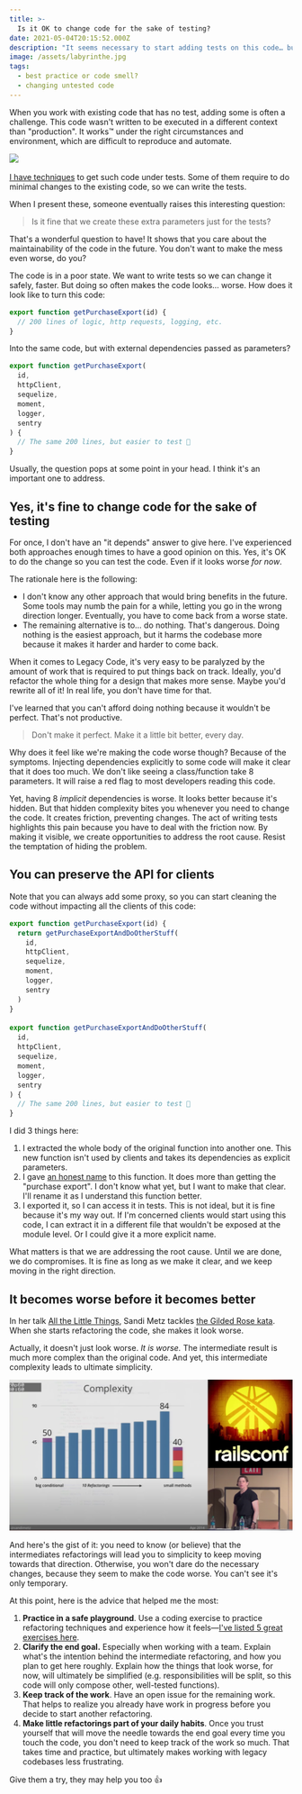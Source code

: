 ```yaml
---
title: >-
  Is it OK to change code for the sake of testing?
date: 2021-05-04T20:15:52.000Z
description: "It seems necessary to start adding tests on this code… but what if it makes things worse?"
image: /assets/labyrinthe.jpg
tags:
  - best practice or code smell?
  - changing untested code
---
```


When you work with existing code that has no test, adding some is often a challenge. This code wasn't written to be executed in a different context than "production". It works™ under the right circumstances and environment, which are difficult to reproduce and automate.

![](/assets/labyrinthe.jpg)

[I have techniques](https://understandlegacycode.com/first-aid-kit/) to get such code under tests. Some of them require to do minimal changes to the existing code, so we can write the tests.

When I present these, someone eventually raises this interesting question:

> Is it fine that we create these extra parameters just for the tests?

That's a wonderful question to have! It shows that you care about the maintainability of the code in the future. You don't want to make the mess even worse, do you?

The code is in a poor state. We want to write tests so we can change it safely, faster. But doing so often makes the code looks… worse. How does it look like to turn this code:

```js
export function getPurchaseExport(id) {
  // 200 lines of logic, http requests, logging, etc.
}
```

Into the same code, but with external dependencies passed as parameters?

```js
export function getPurchaseExport(
  id,
  httpClient,
  sequelize,
  moment,
  logger,
  sentry
) {
  // The same 200 lines, but easier to test 🤷
}
```

Usually, the question pops at some point in your head. I think it's an important one to address.

## Yes, it's fine to change code for the sake of testing

For once, I don't have an "it depends" answer to give here. I've experienced both approaches enough times to have a good opinion on this. Yes, it's OK to do the change so you can test the code. Even if it looks worse _for now_.

The rationale here is the following:

- I don't know any other approach that would bring benefits in the future. Some tools may numb the pain for a while, letting you go in the wrong direction longer. Eventually, you have to come back from a worse state.
- The remaining alternative is to… do nothing. That's dangerous. Doing nothing is the easiest approach, but it harms the codebase more because it makes it harder and harder to come back.

When it comes to Legacy Code, it's very easy to be paralyzed by the amount of work that is required to put things back on track. Ideally, you'd refactor the whole thing for a design that makes more sense. Maybe you'd rewrite all of it! In real life, you don't have time for that.

I've learned that you can't afford doing nothing because it wouldn't be perfect. That's not productive.

> Don't make it perfect. Make it a little bit better, every day.

Why does it feel like we're making the code worse though? Because of the symptoms. Injecting dependencies explicitly to some code will make it clear that it does too much. We don't like seeing a class/function take 8 parameters. It will raise a red flag to most developers reading this code.

Yet, having 8 _implicit_ dependencies is worse. It looks better because it's hidden. But that hidden complexity bites you whenever you need to change the code. It creates friction, preventing changes. The act of writing tests highlights this pain because you have to deal with the friction now. By making it visible, we create opportunities to address the root cause. Resist the temptation of hiding the problem.

## You can preserve the API for clients

Note that you can always add some proxy, so you can start cleaning the code without impacting all the clients of this code:

```js
export function getPurchaseExport(id) {
  return getPurchaseExportAndDoOtherStuff(
    id,
    httpClient,
    sequelize,
    moment,
    logger,
    sentry
  )
}

export function getPurchaseExportAndDoOtherStuff(
  id,
  httpClient,
  sequelize,
  moment,
  logger,
  sentry
) {
  // The same 200 lines, but easier to test 🤷
}
```

I did 3 things here:

1. I extracted the whole body of the original function into another one. This new function isn't used by clients and takes its dependencies as explicit parameters.
2. I gave [an honest name](https://understandlegacycode.com/blog/improving-legacy-function-names/#its-fine-to-use-and-but-your-journey-doesnt-stop-here) to this function. It does more than getting the "purchase export". I don't know what yet, but I want to make that clear. I'll rename it as I understand this function better.
3. I exported it, so I can access it in tests. This is not ideal, but it is fine because it's my way out. If I'm concerned clients would start using this code, I can extract it in a different file that wouldn't be exposed at the module level. Or I could give it a more explicit name.

What matters is that we are addressing the root cause. Until we are done, we do compromises. It is fine as long as we make it clear, and we keep moving in the right direction.

## It becomes worse before it becomes better

In her talk [All the Little Things](https://www.youtube.com/watch?v=8bZh5LMaSmE), Sandi Metz tackles [the Gilded Rose kata](https://understandlegacycode.com/blog/5-coding-exercises-to-practice-refactoring-legacy-code/#1-the-gilded-rose). When she starts refactoring the code, she makes it look worse.

Actually, it doesn't just look worse. _It is worse._ The intermediate result is much more complex than the original code. And yet, this intermediate complexity leads to ultimate simplicity.

![Sandi explaining intermediate refactorings increase code complexity until it drops suddenly](./sandi-talk.png)

And here's the gist of it: you need to know (or believe) that the intermediates refactorings will lead you to simplicity to keep moving towards that direction. Otherwise, you won't dare do the necessary changes, because they seem to make the code worse. You can't see it's only temporary.

At this point, here is the advice that helped me the most:

1. **Practice in a safe playground**. Use a coding exercise to practice refactoring techniques and experience how it feels—[I've listed 5 great exercises here](https://understandlegacycode.com/blog/5-coding-exercises-to-practice-refactoring-legacy-code).
2. **Clarify the end goal.** Especially when working with a team. Explain what's the intention behind the intermediate refactoring, and how you plan to get here roughly. Explain how the things that look worse, for now, will ultimately be simplified (e.g. responsibilities will be split, so this code will only compose other, well-tested functions).
3. **Keep track of the work**. Have an open issue for the remaining work. That helps to realize you already have work in progress before you decide to start another refactoring.
4. **Make little refactorings part of your daily habits**. Once you trust yourself that will move the needle towards the end goal every time you touch the code, you don't need to keep track of the work so much. That takes time and practice, but ultimately makes working with legacy codebases less frustrating.

Give them a try, they may help you too 👍
